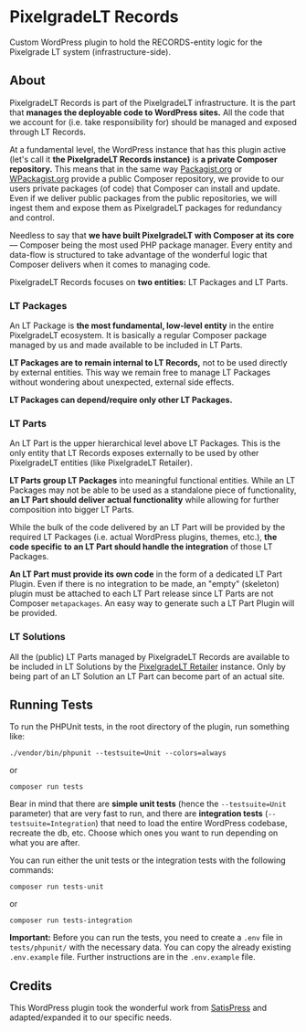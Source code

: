 # PixelgradeLT Records

Custom WordPress plugin to hold the RECORDS-entity logic for the Pixelgrade LT system (infrastructure-side).

## About

PixelgradeLT Records is part of the PixelgradeLT infrastructure.
It is the part that **manages the deployable code to WordPress sites.** All the code that we account for (i.e. take responsibility for) should be managed and exposed through LT Records.

At a fundamental level, the WordPress instance that has this plugin active (let's call it **the PixelgradeLT Records instance)** is **a private Composer repository.** This means that in the same way [Packagist.org](https://packagist.org) or [WPackagist.org](https://wpackagist.org) provide a public Composer repository, we provide to our users private packages (of code) that Composer can install and update. Even if we deliver public packages from the public repositories, we will ingest them and expose them as PixelgradeLT packages for redundancy and control.

Needless to say that **we have built PixelgradeLT with Composer at its core** — Composer being the most used PHP package manager. Every entity and data-flow is structured to take advantage of the wonderful logic that Composer delivers when it comes to managing code.

PixelgradeLT Records focuses on **two entities:** LT Packages and LT Parts.

### LT Packages

An LT Package is **the most fundamental, low-level entity** in the entire PixelgradeLT ecosystem. It is basically a regular Composer package managed by us and made available to be included in LT Parts.

**LT Packages are to remain internal to LT Records,** not to be used directly by external entities. This way we remain free to manage LT Packages without wondering about unexpected, external side effects.

**LT Packages can depend/require only other LT Packages.**

### LT Parts

An LT Part is the upper hierarchical level above LT Packages. This is the only entity that LT Records exposes externally to be used by other PixelgradeLT entities (like PixelgradeLT Retailer).

**LT Parts group LT Packages** into meaningful functional entities. While an LT Packages may not be able to be used as a standalone piece of functionality, **an LT Part should deliver actual functionality** while allowing for further composition into bigger LT Parts.

While the bulk of the code delivered by an LT Part will be provided by the required LT Packages (i.e. actual WordPress plugins, themes, etc.), **the code specific to an LT Part should handle the integration** of those LT Packages. 

**An LT Part must provide its own code** in the form of a dedicated LT Part Plugin. Even if there is no integration to be made, an "empty" (skeleton) plugin must be attached to each LT Part release since LT Parts are not Composer `metapackages`. An easy way to generate such a LT Part Plugin will be provided.

### LT Solutions

All the (public) LT Parts managed by PixelgradeLT Records are available to be included in LT Solutions by the [PixelgradeLT Retailer](https://github.com/pixelgradelt/pixelgradelt-retailer) instance. Only by being part of an LT Solution an LT Part can become part of an actual site.

## Running Tests

To run the PHPUnit tests, in the root directory of the plugin, run something like:

```
./vendor/bin/phpunit --testsuite=Unit --colors=always
```
or
```
composer run tests
```

Bear in mind that there are **simple unit tests** (hence the `--testsuite=Unit` parameter) that are very fast to run, and there are **integration tests** (`--testsuite=Integration`) that need to load the entire WordPress codebase, recreate the db, etc. Choose which ones you want to run depending on what you are after.

You can run either the unit tests or the integration tests with the following commands:

```
composer run tests-unit
```
or
```
composer run tests-integration
```

**Important:** Before you can run the tests, you need to create a `.env` file in `tests/phpunit/` with the necessary data. You can copy the already existing `.env.example` file. Further instructions are in the `.env.example` file.

## Credits

This WordPress plugin took the wonderful work from [SatisPress](https://github.com/cedaro/satispress) and adapted/expanded it to our specific needs.
